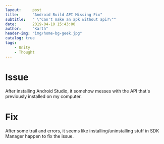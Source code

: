 ```yaml
---
layout:     post
title:      "Android Build API Missing Fix"
subtitle:   " \"Can't make an apk without api?\""
date:       2019-04-10 15:43:00
author:     "Karth"
header-img: "img/home-bg-geek.jpg"
catalog: true
tags:
    - Unity
    - Thought
---
```


# Issue #
After installing Android Studio, it somehow messes with the API that's previously installed on my computer.

# Fix #
 After some trail and errors, it seems like installing/uninstalling stuff in SDK Manager happen to fix the issue.

